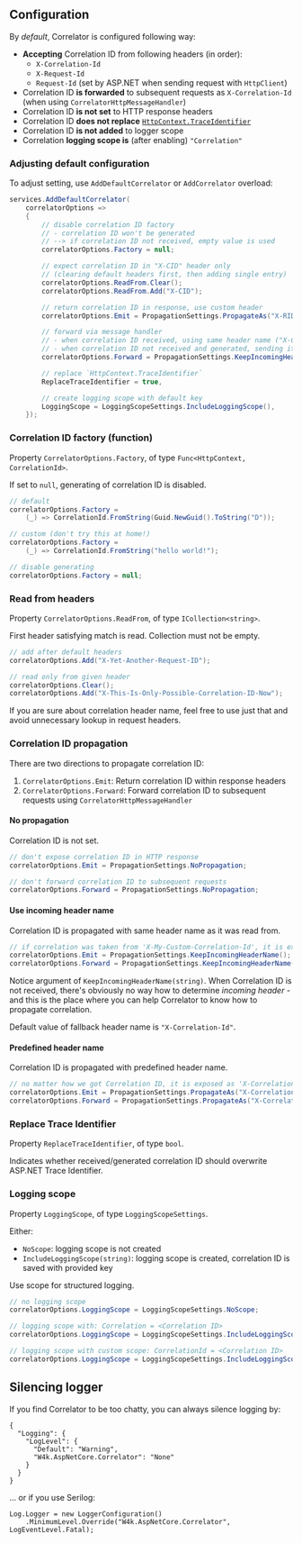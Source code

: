 ## Configuration

By _default_, Correlator is configured following way:

- **Accepting** Correlation ID from following headers (in order):
  - `X-Correlation-Id`
  - `X-Request-Id`
  - `Request-Id` (set by ASP.NET when sending request with `HttpClient`)
- Correlation ID **is forwarded** to subsequent requests as `X-Correlation-Id` (when using `CorrelatorHttpMessageHandler`)
- Correlation ID **is not set** to HTTP response headers
- Correlation ID **does not replace** [`HttpContext.TraceIdentifier`](https://docs.microsoft.com/en-us/dotnet/api/microsoft.aspnetcore.http.httpcontext.traceidentifier)
- Correlation ID **is not added** to logger scope
- Correlation **logging scope is** (after enabling) `"Correlation"`

### Adjusting default configuration

To adjust setting, use `AddDefaultCorrelator` or `AddCorrelator` overload:

```csharp
services.AddDefaultCorrelator(
    correlatorOptions =>
    {
        // disable correlation ID factory
        // - correlation ID won't be generated
        // --> if correlation ID not received, empty value is used
        correlatorOptions.Factory = null;

        // expect correlation ID in "X-CID" header only
        // (clearing default headers first, then adding single entry)
        correlatorOptions.ReadFrom.Clear();
        correlatorOptions.ReadFrom.Add("X-CID");

        // return correlation ID in response, use custom header
        correlatorOptions.Emit = PropagationSettings.PropagateAs("X-RID");

        // forward via message handler
        // - when correlation ID received, using same header name ("X-CID")
        // - when correlation ID not received and generated, sending it with default header
        correlatorOptions.Forward = PropagationSettings.KeepIncomingHeaderName();

        // replace `HttpContext.TraceIdentifier`
        ReplaceTraceIdentifier = true,

        // create logging scope with default key
        LoggingScope = LoggingScopeSettings.IncludeLoggingScope(),
    });
```

### Correlation ID factory (function)

Property `CorrelatorOptions.Factory`, of type `Func<HttpContext, CorrelationId>`.

If set to `null`, generating of correlation ID is disabled.

```csharp
// default
correlatorOptions.Factory =
    (_) => CorrelationId.FromString(Guid.NewGuid().ToString("D"));

// custom (don't try this at home!)
correlatorOptions.Factory =
    (_) => CorrelationId.FromString("hello world!");

// disable generating
correlatorOptions.Factory = null;
```

### Read from headers

Property `CorrelatorOptions.ReadFrom`, of type `ICollection<string>`.

First header satisfying match is read. Collection must not be empty.

```csharp
// add after default headers
correlatorOptions.Add("X-Yet-Another-Request-ID");

// read only from given header
correlatorOptions.Clear();
correlatorOptions.Add("X-This-Is-Only-Possible-Correlation-ID-Now");
```

If you are sure about correlation header name, feel free to use just that and avoid unnecessary lookup in request headers.

### Correlation ID propagation

There are two directions to propagate correlation ID:

1. `CorrelatorOptions.Emit`: Return correlation ID within response headers
2. `CorrelatorOptions.Forward`: Forward correlation ID to subsequent requests using `CorrelatorHttpMessageHandler`

#### No propagation

Correlation ID is not set.

```csharp
// don't expose correlation ID in HTTP response
correlatorOptions.Emit = PropagationSettings.NoPropagation;

// don't forward correlation ID to subsequent requests
correlatorOptions.Forward = PropagationSettings.NoPropagation;
```

#### Use incoming header name

Correlation ID is propagated with same header name as it was read from.

```csharp
// if correlation was taken from 'X-My-Custom-Correlation-Id', it is exposed with same header
correlatorOptions.Emit = PropagationSettings.KeepIncomingHeaderName();
correlatorOptions.Forward = PropagationSettings.KeepIncomingHeaderName();
```

Notice argument of `KeepIncomingHeaderName(string)`. When Correlation ID is not received, there's
obviously no way how to determine _incoming header_ - and this is the place where you can help Correlator to know
how to propagate correlation.

Default value of fallback header name is `"X-Correlation-Id"`.

#### Predefined header name

Correlation ID is propagated with predefined header name.

```csharp
// no matter how we got Correlation ID, it is exposed as 'X-Correlation-Id'
correlatorOptions.Emit = PropagationSettings.PropagateAs("X-Correlation-Id");
correlatorOptions.Forward = PropagationSettings.PropagateAs("X-Correlation-Id");
```

### Replace Trace Identifier

Property `ReplaceTraceIdentifier`, of type `bool`.

Indicates whether received/generated correlation ID should overwrite ASP.NET Trace Identifier.

### Logging scope

Property `LoggingScope`, of type `LoggingScopeSettings`.

Either:
- `NoScope`: logging scope is not created
- `IncludeLoggingScope(string)`: logging scope is created, correlation ID is saved with provided key

Use scope for structured logging.

```csharp
// no logging scope
correlatorOptions.LoggingScope = LoggingScopeSettings.NoScope;

// logging scope with: Correlation = <Correlation ID>
correlatorOptions.LoggingScope = LoggingScopeSettings.IncludeLoggingScope();

// logging scope with custom scope: CorrelationId = <Correlation ID>
correlatorOptions.LoggingScope = LoggingScopeSettings.IncludeLoggingScope("CorrelationId");
```

## Silencing logger

If you find Correlator to be too chatty, you can always silence logging by:

```
{
  "Logging": {
    "LogLevel": {
      "Default": "Warning",
      "W4k.AspNetCore.Correlator": "None"
    }
  }
}
```

... or if you use Serilog:

```
Log.Logger = new LoggerConfiguration()
    .MinimumLevel.Override("W4k.AspNetCore.Correlator", LogEventLevel.Fatal);
```
